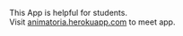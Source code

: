 This App is helpful for students.<br> Visit <a href='http://animatoria.herokuapp.com'>animatoria.herokuapp.com</a> to meet app.